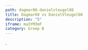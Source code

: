```yaml
---
path: dagmar08-danielvleugel08
title: Dagmar08 vs DanielVleugel08
description: "5"
iframe: ma3YM3mF
category: Groep B
---
```

.